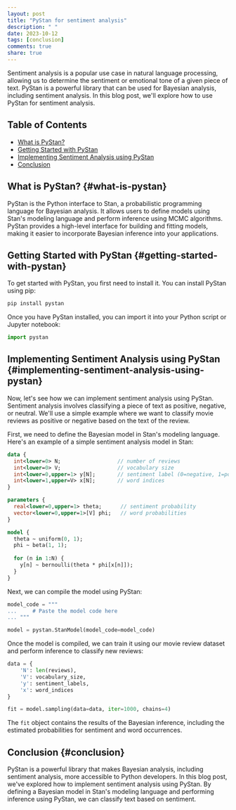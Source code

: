 ```yaml
---
layout: post
title: "PyStan for sentiment analysis"
description: " "
date: 2023-10-12
tags: [conclusion]
comments: true
share: true
---
```


Sentiment analysis is a popular use case in natural language processing, allowing us to determine the sentiment or emotional tone of a given piece of text. PyStan is a powerful library that can be used for Bayesian analysis, including sentiment analysis. In this blog post, we'll explore how to use PyStan for sentiment analysis.

## Table of Contents
- [What is PyStan?](#what-is-pystan)
- [Getting Started with PyStan](#getting-started-with-pystan)
- [Implementing Sentiment Analysis using PyStan](#implementing-sentiment-analysis-using-pystan)
- [Conclusion](#conclusion)

## What is PyStan? {#what-is-pystan}

PyStan is the Python interface to Stan, a probabilistic programming language for Bayesian analysis. It allows users to define models using Stan's modeling language and perform inference using MCMC algorithms. PyStan provides a high-level interface for building and fitting models, making it easier to incorporate Bayesian inference into your applications.

## Getting Started with PyStan {#getting-started-with-pystan}

To get started with PyStan, you first need to install it. You can install PyStan using pip:

```python
pip install pystan
```

Once you have PyStan installed, you can import it into your Python script or Jupyter notebook:

```python
import pystan
```

## Implementing Sentiment Analysis using PyStan {#implementing-sentiment-analysis-using-pystan}

Now, let's see how we can implement sentiment analysis using PyStan. Sentiment analysis involves classifying a piece of text as positive, negative, or neutral. We'll use a simple example where we want to classify movie reviews as positive or negative based on the text of the review.

First, we need to define the Bayesian model in Stan's modeling language. Here's an example of a simple sentiment analysis model in Stan:

```stan
data {
  int<lower=0> N;                  // number of reviews
  int<lower=0> V;                  // vocabulary size
  int<lower=0,upper=1> y[N];       // sentiment label (0=negative, 1=positive)
  int<lower=1,upper=V> x[N];       // word indices
}

parameters {
  real<lower=0,upper=1> theta;      // sentiment probability
  vector<lower=0,upper=1>[V] phi;   // word probabilities
}

model {
  theta ~ uniform(0, 1);
  phi ~ beta(1, 1);
  
  for (n in 1:N) {
    y[n] ~ bernoulli(theta * phi[x[n]]);
  }
}
```

Next, we can compile the model using PyStan:

```python
model_code = """
...     # Paste the model code here
... """

model = pystan.StanModel(model_code=model_code)
```

Once the model is compiled, we can train it using our movie review dataset and perform inference to classify new reviews:

```python
data = {
    'N': len(reviews),
    'V': vocabulary_size,
    'y': sentiment_labels,
    'x': word_indices
}

fit = model.sampling(data=data, iter=1000, chains=4)
```

The `fit` object contains the results of the Bayesian inference, including the estimated probabilities for sentiment and word occurrences.

## Conclusion {#conclusion}

PyStan is a powerful library that makes Bayesian analysis, including sentiment analysis, more accessible to Python developers. In this blog post, we've explored how to implement sentiment analysis using PyStan. By defining a Bayesian model in Stan's modeling language and performing inference using PyStan, we can classify text based on sentiment.
